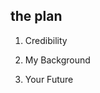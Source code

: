 ## the plan

1. Credibility <!-- .element: class="fragment" -->

2. My Background <!-- .element: class="fragment" -->

3. Your Future <!-- .element: class="fragment" -->

